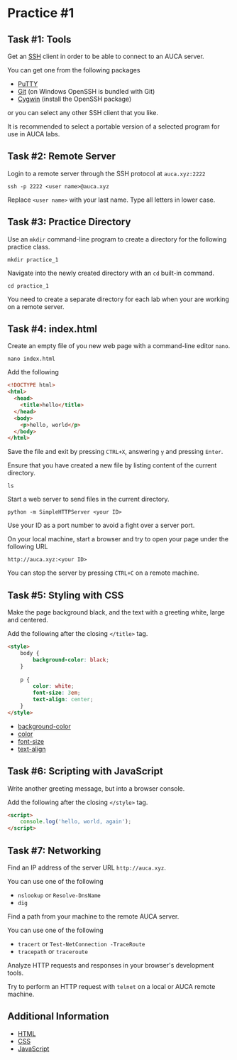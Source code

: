 Practice #1
===========

## Task #1: Tools

Get an [SSH](https://en.wikipedia.org/wiki/Secure_Shell) client in order to be able to connect to an AUCA server.

You can get one from the following packages

* [PuTTY](http://www.chiark.greenend.org.uk/~sgtatham/putty/download.html)
* [Git](https://git-scm.com/downloads) (on Windows OpenSSH is bundled with Git)
* [Cygwin](https://www.cygwin.com) (install the OpenSSH package)

or you can select any other SSH client that you like.

It is recommended to select a portable version of a selected program for use in AUCA labs.

## Task #2: Remote Server

Login to a remote server through the SSH protocol at `auca.xyz:2222`

    ssh -p 2222 <user name>@auca.xyz

Replace `<user name>` with your last name. Type all letters in lower case.

## Task #3: Practice Directory

Use an `mkdir` command-line program to create a directory for the following practice class.

    mkdir practice_1

Navigate into the newly created directory with an `cd` built-in command.

    cd practice_1

You need to create a separate directory for each lab when your are working on a remote server.

## Task #4: index.html

Create an empty file of you new web page with a command-line editor `nano`.

    nano index.html

Add the following

```html
<!DOCTYPE html>
<html>
  <head>
    <title>hello</title>
  </head>
  <body>
    <p>hello, world</p>
  </body>
</html>
```

Save the file and exit by pressing `CTRL+X`, answering `y` and pressing `Enter`.

Ensure that you have created a new file by listing content of the current directory.

    ls
    
Start a web server to send files in the current directory.

    python -m SimpleHTTPServer <your ID>

Use your ID as a port number to avoid a fight over a server port.

On your local machine, start a browser and try to open your page under the following URL

    http://auca.xyz:<your ID>

You can stop the server by pressing `CTRL+C` on a remote machine.

## Task #5: Styling with CSS

Make the page background black, and the text with a greeting white, large and centered.

Add the following after the closing `</title>` tag.

```html
<style>
    body {
        background-color: black;
    }
    
    p {
        color: white;
        font-size: 3em;
        text-align: center;
    }
</style>
```

* [background-color](https://developer.mozilla.org/en/docs/Web/CSS/background-color)
* [color](https://developer.mozilla.org/en/docs/Web/CSS/color)
* [font-size](https://developer.mozilla.org/en/docs/Web/CSS/font-size)
* [text-align](https://developer.mozilla.org/en/docs/Web/CSS/text-align)

## Task #6: Scripting with JavaScript

Write another greeting message, but into a browser console.

Add the following after the closing `</style>` tag.

```html
<script>
    console.log('hello, world, again');
</script>
```

## Task #7: Networking

Find an IP address of the server URL `http://auca.xyz`.

You can use one of the following

* `nslookup` or `Resolve-DnsName`
* `dig`

Find a path from your machine to the remote AUCA server.

You can use one of the following

* `tracert` or `Test-NetConnection -TraceRoute`
* `tracepath` or `traceroute`

Analyze HTTP requests and responses in your browser's development tools.

Try to perform an HTTP request with `telnet` on a local or AUCA remote machine.

## Additional Information

* [HTML](https://developer.mozilla.org/en-US/docs/Web/HTML)
* [CSS](https://developer.mozilla.org/en-US/docs/Web/CSS)
* [JavaScript](https://developer.mozilla.org/en-US/docs/Web/JavaScript)
